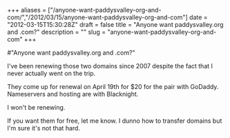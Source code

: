 +++
aliases = ["/anyone-want-paddysvalley-org-and-com/","/2012/03/15/anyone-want-paddysvalley-org-and-com"]
date = "2012-03-15T15:30:28Z"
draft = false
title = "Anyone want paddysvalley.org and .com?"
description = ""
slug = "anyone-want-paddysvalley-org-and-com"
+++

#"Anyone want paddysvalley.org and .com?"

I've been renewing those two domains since 2007 despite the fact that I never actually went on the trip.

They come up for renewal on April 19th for $20 for the pair with GoDaddy. Nameservers and hosting are with Blacknight.

I won't be renewing.

If you want them for free, let me know. I dunno how to transfer domains but I'm sure it's not that hard.

&nbsp;

&nbsp;